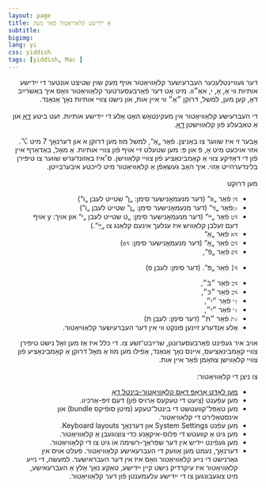 ```yaml
---
layout: page
title: אַ ייִדישע קלאַוויאַטור פֿאַר מעק
subtitle:
bigimg:
lang: yi
css: yiddish
tags: [yiddish, Mac ]
---
```


<div dir="rtl">
דער געװײנטלעכער העברעיִשער קלאַװיאַטור אױף מעק שױן שטיצט אונטער די ייִדישע אותיות װי אַ, אָ, יִ, אאַ״װ. מיט אָט דער  פֿאַרבעסערטער קלאַוויאַטור װאָס איך באַשרײַב דאָ,  קען מען, למשל, דרוקן ״אַ״ ווי איין אות, און נישט צװײ אותיות נאָך אַנאַנד.
</div>


<!--end.excerpt-->

<div dir="rtl">  <br>
די העברעיִשע קלאַוויאַטור אין מעקינטאָש האָט  אַלע די ייִדישע אותיות. זעט ביטע 
<a href="/yiddish/mac-nikud/">דאָ</a>
און אַ טאַבעלע פֿון
קלאַווישטן
<a href="/yiddish/mac-nikud-table.html">דאָ</a>.
<br><br>אָבער זי איז שווער צו באַניצן. פֿאַר „אַ“, למשל
 מוז מען דרוקן א און דערנאָך
7
מיט
⌥.
אזוי אויכעט מיט אָ, פֿ און פּ:
מען שטעלט זיי אויף פֿון צוויי  אותיות. אַ מאָל, באַדאַרף איין פֿון די דאָזיקע צווי אַ קאָמבינאַציע פֿון צוויי קלאַווישן.  ס׳איז באַזונדערש שווער צו טיפּירן בלינדערהייט אַזוי.
איך האָב געשאַפֿן אַ קלאַוויאַטור מיט לײַכטע איבערבײַטן.
  <br>
<br>מען דרוקט
<ul>
  <li>
<code>⌥ן</code> פֿאַר „װ“ (דער מנעמאָנישער סימן: „ן“ שטייט לעבן „ו“)
</li>
<li>
<code>⇧ן</code>פֿאַר „ױ“ (דער מנעמאָנישער סימן: „ן“ שטייט לעבן „ו“)

</li>
  
<li>
<code>⌥ט</code> 
 פֿאַר „ײ“
(דער מנעמאָנישער סימן: „ט שטייט לעבן „י“  און אויך: y  אויף דעם זעלבן קלאַוויש איז ענלעך אינעם קלאַנג צו „ײַ“.)
</li>
  
<li>
<code>⌥א</code> פֿאַר  „אַ“
</li><li>
<code>⌥ם</code> פֿאַר „אָ“ (דער מנעמאָנישער סימן: <code>⌥o</code>)

</li><li>
<code>⌥פ</code>
פֿאַר „פֿ“,</li><li>
 
<code>⌥[</code> פֿאַר „פּ“. (דער סימן: לעבן פ)
</li>


</li>
<li>
<code>⌥ב</code>
פֿאַר ״בֿ״,</li>

<li>
<code>⌥כ</code>
פֿאַר ״כּ״,</li>

<li>
<code>⇧י</code>
פֿאַר ״יִ״,</li>

<li>
<code>⇧י</code>
פֿאַר ״יִ״,</li>
<li>
<code>⇧ת</code>
פֿאַר ״תִּ״ (דער סימן: לעבן ת)</li>

<li>
 אַלע אַנדערע זײַנען  פּונקט ווי אין דער העברעיִשער קלאַוויאַטור.
  </li>
  </ul>
אויב איר געפֿינט פֿאַרבעסערונגן,  שרײַבט־זשע צו.  די כּלל איז אַז מען זאָל נישט  טיפּירן צוויי קאָמבינאַציעס, אײנס נאָך אַנאַנד, אַפֿילו מען מוז אַ מאָל  דרוקן  אַ קאָמבינאַציע פֿון צוויי קלאַווישן צוזאַמן פֿאַר איין אות.
<br>

<br>
  צו ניצן די קלאַװיאַטור:
<ul>
 <li>
<a href="/content/HebrewYiddish.bundle.zip">מען לאָדט אַראָפּ דאָס קלאַוויאַטור-בינטל  דאָ</a>
</li>
  
  <li>
מען עפֿענט (ציִעט די טעקעס אַרויס פֿון) דעם זיפּ-אַרכיוו.
</li>
  <li>מען טאָפּל־קװעטשט די בינטל־טעקע
(מיטן סופֿיקס bundle) און אינסטאַלירט די קלאַװיאַטור. 
</li><li>
מען עפֿנט System Settings און דערנאָך Keyboard layouts.
</li><li>
מען גיט אַ קװעטש די פּלוס-איקאָנע כּדי צוצוגעבן אַ קלאַוויאַטור.
</li><li>
מען געפֿינט ייִדיש אין דער שפּראַך-רשימה או גיט צו די קלאַוויאַטור.
</li><li>
דערנאָך, נעמט מען אַוועק די העברעאישע קלאַוויאַטור.  פֿעלט אויס אין גאַרנישט די נײַע קלאַוויאַטור װאָס איז אין דער העבראישער. למעשׂה, די נײַע קלאַוויאַטור איז עיקרדיק נישט קיין ייִדישע, טאַקע נאַך אַלץ  אַ העברעאישע, מיט צוגעבונגען צו די ייִדישע עלעמענטן פֿון דער קלאַװיאַטור.
</li>
</ul>
</div>
